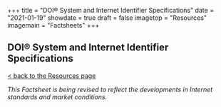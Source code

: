 +++
title = "DOI® System and Internet Identifier Specifications"
date = "2021-01-19"
showdate = true
draft = false
imagetop = "Resources"
imagemain = "Factsheets"
+++

## DOI® System and Internet Identifier Specifications

[< back to the Resources page](../)

_This Factsheet is being revised to reflect the developments in Internet standards and market conditions._
